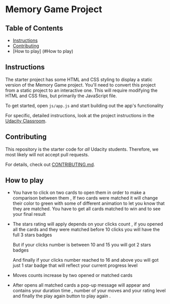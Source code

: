 # Memory Game Project

## Table of Contents

* [Instructions](#instructions)
* [Contributing](#contributing)
* [How to play] (#How to play)

## Instructions

The starter project has some HTML and CSS styling to display a static version of the Memory Game project. You'll need to convert this project from a static project to an interactive one. This will require modifying the HTML and CSS files, but primarily the JavaScript file.

To get started, open `js/app.js` and start building out the app's functionality

For specific, detailed instructions, look at the project instructions in the [Udacity Classroom](https://classroom.udacity.com/me).

## Contributing

This repository is the starter code for _all_ Udacity students. Therefore, we most likely will not accept pull requests.

For details, check out [CONTRIBUTING.md](CONTRIBUTING.md).

## How to play

- You have to click on two cards to open them in order to make a comparison between them , If two cards were matched it will change their color to green with some of different animation to let you know that they are matched.
You have to get all cards matched to win and to see your final result

- The stars rating will apply depends on your clicks count , if you opened all the cards and they were matched before 10 clicks you will have the full 3 stars badges

  But if your clicks number is between 10 and 15 you will got 2 stars badges

  And finally if your clicks number reached to 16 and above you will got just 1 star badge that will reflect your current progress level

- Moves counts increase by two opened or matched cards

- After opens all matched cards a pop-up message will appear and contains your duration time , number of your moves and your rating level and finally the play again button to play again .          
